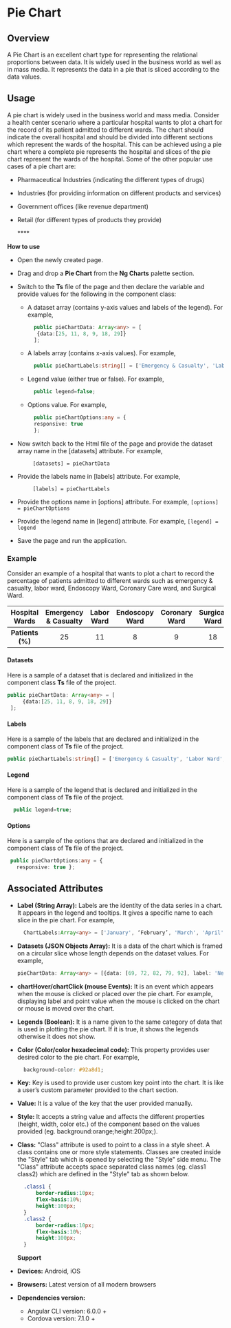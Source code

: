 # Pie Chart

## Overview

A Pie Chart is an excellent chart type for representing the relational proportions between data. It is widely used in the business world as well as in mass media. It represents the data in a pie that is sliced according to the data values.

## Usage

A pie chart is widely used in the business world and mass media. Consider a health center scenario where a particular hospital wants to plot a chart for the record of its patient admitted to different wards. The chart should indicate the overall hospital and should be divided into different sections which represent the wards of the hospital. This can be achieved using a pie chart where a complete pie represents the hospital and slices of the pie chart represent the wards of the hospital. Some of the other popular use cases of a pie chart are:

* Pharmaceutical Industries \(indicating the different types of drugs\)
* Industries \(for providing information on different products and services\)
* Government offices \(like revenue department\)
* Retail \(for different types of products they provide\)

  \*\*\*\*

**How to use**

* Open the newly created page.
* Drag and drop a **Pie Chart** from the **Ng Charts** palette section.
* Switch to the **Ts** file of the page and then declare the variable and provide values for the following in the component class: 
  * A dataset array \(contains y-axis values and labels of the legend\). For example,

    ```typescript
      public pieChartData: Array<any> = [
       {data:[25, 11, 8, 9, 18, 29]}
      ];
    ```

  * A labels array \(contains x-axis values\). For example,

    ```typescript
      public pieChartLabels:string[] = ['Emergency & Casualty', 'Labor Ward', 'Endoscopy Ward', 'Coronary Ward', 'Surgical Ward','General Ward'];
    ```

  * Legend value \(either true or false\). For example, 

    ```typescript
      public legend=false;
    ```

  * Options value. For example,

    ```typescript
      public pieChartOptions:any = {
      responsive: true
      };
    ```
* Now switch back to the Html file of the page and provide the dataset array name in the \[datasets\] attribute. For example,

  ```text
       [datasets] = pieChartData
  ```

* Provide the labels name in \[labels\] attribute. For example,

  ```text
       [labels] = pieChartLabels
  ```

* Provide the options name in \[options\] attribute. For example, `[options] = pieChartOptions`
* Provide the legend name in \[legend\] attribute. For example, `[legend] = legend`
* Save the page and run the application.

### Example

Consider an example of a hospital that wants to plot a chart to record the percentage of patients admitted to different wards such as emergency & casualty, labor ward, Endoscopy Ward, Coronary Care ward, and Surgical Ward.

| Hospital Wards | Emergency &  Casualty | Labor Ward | Endoscopy Ward | Coronary Ward | Surgical Ward | General Ward |
| :---: | :---: | :---: | :---: | :---: | :---: | :---: |
| **Patients \(%\)** | 25 | 11 | 8 | 9 | 18 | 29 |

#### Datasets

Here is a sample of a dataset that is declared and initialized in the component class **Ts** file of the project.

```typescript
public pieChartData: Array<any> = [
     {data:[25, 11, 8, 9, 18, 29]}
 ];
```

#### Labels

Here is a sample of the labels that are declared and initialized in the component class of **Ts** file of the project.

```typescript
public pieChartLabels:string[] = ['Emergency & Casualty', 'Labor Ward', 'Endoscopy Ward', 'Coronary Ward', 'Surgical Ward','General Ward'];
```

#### Legend

Here is a sample of the legend that is declared and initialized in the component class of **Ts** file of the project.

```typescript
  public legend=true;
```

#### Options

Here is a sample of the options that are declared and initialized in the component class of **Ts** file of the project.

```typescript
 public pieChartOptions:any = {
   responsive: true };
```

## Associated Attributes

* **Label \(String Array\):** Labels are the identity of the data series in a chart. It appears in the legend and tooltips. It gives a specific name to each slice in the pie chart. For example,

  ```typescript
    ChartLabels:Array<any> = ['January', ‘February’, 'March', 'April', 'May', 'June', 'July'];
  ```

* **Datasets \(JSON Objects Array\):** It is a data of the chart which is framed on a circular slice whose length depends on the dataset values. For example,

  ```typescript
  pieChartData: Array<any> = [{data: [69, 72, 82, 79, 92], label: 'Net Profit Margin (%)'} ];
  ```

* **chartHover/chartClick \(mouse Events\):** It is an event which appears when the mouse is clicked or placed over the pie chart. For example, displaying label and point value when the mouse is clicked on the chart or mouse is moved over the chart. 
* **Legends \(Boolean\):** It is a name given to the same category of data that is used in plotting the pie chart. If it is true, it shows the legends otherwise it does not show.
* **Color \(Color/color hexadecimal code\):** This property provides user desired color to the pie chart. For example, 

  ```css
    background-color: #92a8d1;
  ```

* **Key:** Key is used to provide user custom key point into the chart. It is like a user’s custom parameter provided to the chart section.
* **Value:** It is a value of the key that the user provided manually.
* **Style:** It accepts a string value and affects the different properties \(height, width, color etc.\) of the component based on the values provided \(eg. background:orange;height:200px;\).
* **Class:** "Class" attribute is used to point to a class in a style sheet. A class contains one or more style statements. Classes are created inside the "Style" tab which is opened by selecting the "Style" side menu. The "Class" attribute accepts space separated class names \(eg. class1 class2\) which are defined in the "Style" tab as shown below.

  ```css
    .class1 {
        border-radius:10px;
        flex-basis:10%;
        height:100px;
    }
    .class2 {
        border-radius:10px;
        flex-basis:10%;
        height:100px;
    }
  ```

  **Support**

* **Devices:** Android, iOS
* **Browsers:**  Latest version of all modern browsers
* **Dependencies version:** 
  * Angular CLI version: 6.0.0 + 
  * Cordova version: 7.1.0 +


